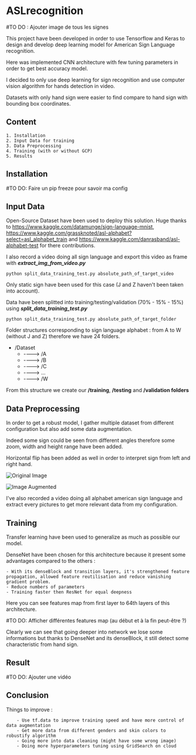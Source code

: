 # ASLrecognition

#TO DO : Ajouter image de tous les signes

This project have been developed in order to use Tensorflow and Keras to design and develop deep learning model for American Sign Language recognition.

Here was implemented CNN architecture with few tuning parameters in order to get best accuracy model.

I decided to only use deep learning for sign recognition and use computer vision algorithm for hands detection in video.

Datasets with only hand sign were easier to find compare to hand sign with bounding box coordinates.


## Content

	1. Installation
	2. Input Data for training
	3. Data Preprocessing
	4. Training (with or without GCP)
	5. Results

## Installation

#TO DO: Faire un pip freeze pour savoir ma config

## Input Data

Open-Source Dataset have been used to deploy this solution. Huge thanks to https://www.kaggle.com/datamunge/sign-language-mnist, https://www.kaggle.com/grassknoted/asl-alphabet?select=asl_alphabet_train and https://www.kaggle.com/danrasband/asl-alphabet-test for there contributions.

I also record a video doing all sign language and export this video as frame with ***extract_img_from_video.py***

```
python split_data_training_test.py absolute_path_of_target_video
```

Only static sign have been used for this case (J and Z haven't been taken into account).

Data have been splitted into training/testing/validation (70% - 15% - 15%) using ***split_data_training_test.py***

```
python split_data_training_test.py absolute_path_of_target_folder
```

Folder structures corresponding to sign language alphabet : from A to W (without J and Z) therefore we have 24 folders.

- /Dataset
  - ----> /A
  - ----> /B
  - ----> /C
  - ----> ...
  - ----> /W

From this structure we create our **/training**, **/testing** and **/validation folders**

## Data Preprocessing

In order to get a robust model, I gather multiple dataset from different configuration but also add some data augmentation.

Indeed some sign could be seen from different angles therefore some zoom, width and height range have been added.

Horizontal flip has been added as well in order to interpret sign from left and right hand.

![Original Image](image_read_me/original_img.jpg)

![Image Augmented](image_read_me/data_augmentation.jpg)

I've also recorded a video doing all alphabet american sign language and extract every pictures to get more relevant data from my configuration.


## Training

Transfer learning have been used to generalize as much as possible our model. 

DenseNet have been chosen for this architecture because it present some advantages compared to the others : 

	- With its denseBlock and transition layers, it's strengthened feature propagation, allowed feature reutilisation and reduce vanishing gradient problem.
	- Reduce numbers of parameters
	- Training faster then ResNet for equal deepness

Here you can see features map from first layer to 64th layers of this architecture. 

#TO DO: Afficher différentes features map (au début et à la fin peut-être ?)

Clearly we can see that going deeper into network we lose some informations but thanks to DenseNet and its denseBlock, it still detect some characteristic from hand sign.

## Result

#TO DO: Ajouter une vidéo 


## Conclusion

Things to improve :

		- Use tf.data to improve training speed and have more control of data augmentation
		- Get more data from different genders and skin colors to robustify algorithm
		- Going more into data cleaning (might have some wrong image)
		- Doing more hyperparameters tuning using GridSearch on cloud
		




